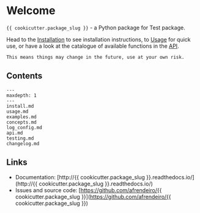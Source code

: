 # Welcome

``{{ cookicutter.package_slug }}`` - a Python package for Test package.

Head to the [Installation](/install) to see installation instructions, to
[Usage](usage) for quick use, or have a look at the catalogue of available
functions in the [API](api).

```{admonition} {{ cookicutter.package_slug }} is still in development!
This means things may change in the future, use at your own risk.
```

## Contents
```{toctree}
---
maxdepth: 1
---
install.md
usage.md
examples.md
concepts.md
log_config.md
api.md
testing.md
changelog.md
```

## Links

- Documentation: [http://{{ cookicutter.package_slug }}.readthedocs.io/](http://{{ cookicutter.package_slug }}.readthedocs.io/)
- Issues and source code: [https://github.com/afrendeiro/{{ cookicutter.package_slug }}](https://github.com/afrendeiro/{{ cookicutter.package_slug }})
